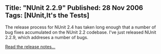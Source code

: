 Title: "NUnit 2.2.9"
Published: 28 Nov 2006
Tags: [NUnit,It's the Tests]
---
The release process for NUnit 2.4 has taken long enough that a number of bug fixes accumulated on the NUnit 2.2 codebase. I've just released NUnit 2.2.9, which addreses a number of bugs. 

<a href="https://docs.nunit.org/2.2.9/releaseNotes.html">Read the release notes...</a>

